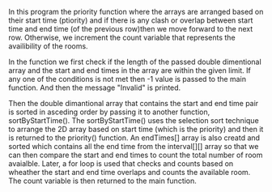 In this program the priority function where the arrays are arranged based on their start time (ptiority) and if there is any clash or overlap between start time and end time (of the previous row)then we move forward to the next row. Otherwise, we increment the count variable that represents the availibility of the rooms. 

In the function we first check if the length of the passed double dimentional array and the start and end times in the array are within the given limit. If any one of the conditions is not met then -1 value is passed to the main function. And then the message "Invalid" is printed.

Then the double dimantional array that contains the start and end time pair is sorted in asceding order by passing it to another function, sortByStartTime(). The sortByStartTime() uses the selection sort technique to arrange the 2D array based on start time (which is the priority) and then it is returned to the priority() function. An endTimes[] array is also creatd and sorted which contains all the end time from the interval[][] array so that we can then compare the start and end times to count the total number of room avaialble.
Later, a for loop is used that checks and counts based on wheather the start and end time overlaps and counts the available room. The count variable is then returned to the main function.
